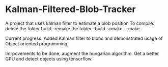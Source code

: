 # Kalman-Filtered-Blob-Tracker
A project that uses kalman filter to estimate a blob position
To compile:
delete the folder build
-remake the folder
-build
-cmake..
-make.

Current progress: Added Kalman filter to blobs and demonstrated usage of Object oriented programming. 

Imrpovements to be done, augment the hungarian algorithm. Get a better GPU and detect objects using tensorflow.
